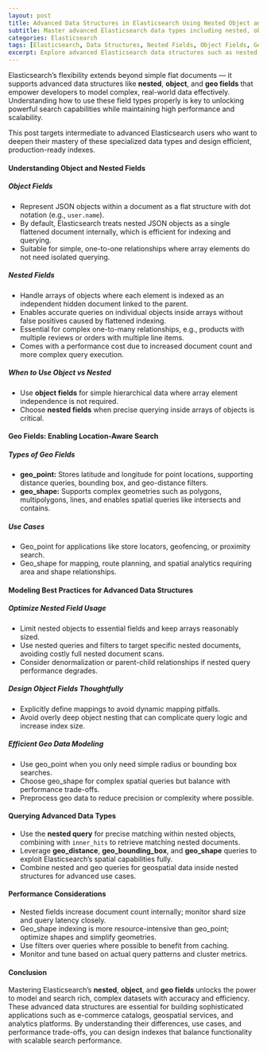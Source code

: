 ```yaml
---
layout: post
title: Advanced Data Structures in Elasticsearch Using Nested Object and Geo Fields Effectively
subtitle: Master advanced Elasticsearch data types including nested, object, and geo fields to build powerful and precise search applications
categories: Elasticsearch
tags: [Elasticsearch, Data Structures, Nested Fields, Object Fields, Geo Fields, Search, Scalability, Big Data]
excerpt: Explore advanced Elasticsearch data structures such as nested, object, and geo fields. Learn how to model complex data efficiently for accurate queries and scalable search performance.
---
```

Elasticsearch’s flexibility extends beyond simple flat documents — it supports advanced data structures like **nested**, **object**, and **geo fields** that empower developers to model complex, real-world data effectively. Understanding how to use these field types properly is key to unlocking powerful search capabilities while maintaining high performance and scalability.

This post targets intermediate to advanced Elasticsearch users who want to deepen their mastery of these specialized data types and design efficient, production-ready indexes.

#### Understanding Object and Nested Fields

##### Object Fields

- Represent JSON objects within a document as a flat structure with dot notation (e.g., `user.name`).
- By default, Elasticsearch treats nested JSON objects as a single flattened document internally, which is efficient for indexing and querying.
- Suitable for simple, one-to-one relationships where array elements do not need isolated querying.

##### Nested Fields

- Handle arrays of objects where each element is indexed as an independent hidden document linked to the parent.
- Enables accurate queries on individual objects inside arrays without false positives caused by flattened indexing.
- Essential for complex one-to-many relationships, e.g., products with multiple reviews or orders with multiple line items.
- Comes with a performance cost due to increased document count and more complex query execution.

##### When to Use Object vs Nested

- Use **object fields** for simple hierarchical data where array element independence is not required.
- Choose **nested fields** when precise querying inside arrays of objects is critical.

#### Geo Fields: Enabling Location-Aware Search

##### Types of Geo Fields

- **geo_point:** Stores latitude and longitude for point locations, supporting distance queries, bounding box, and geo-distance filters.
- **geo_shape:** Supports complex geometries such as polygons, multipolygons, lines, and enables spatial queries like intersects and contains.

##### Use Cases

- Geo_point for applications like store locators, geofencing, or proximity search.
- Geo_shape for mapping, route planning, and spatial analytics requiring area and shape relationships.

#### Modeling Best Practices for Advanced Data Structures

##### Optimize Nested Field Usage

- Limit nested objects to essential fields and keep arrays reasonably sized.
- Use nested queries and filters to target specific nested documents, avoiding costly full nested document scans.
- Consider denormalization or parent-child relationships if nested query performance degrades.

##### Design Object Fields Thoughtfully

- Explicitly define mappings to avoid dynamic mapping pitfalls.
- Avoid overly deep object nesting that can complicate query logic and increase index size.

##### Efficient Geo Data Modeling

- Use geo_point when you only need simple radius or bounding box searches.
- Choose geo_shape for complex spatial queries but balance with performance trade-offs.
- Preprocess geo data to reduce precision or complexity where possible.

#### Querying Advanced Data Types

- Use the **nested query** for precise matching within nested objects, combining with `inner_hits` to retrieve matching nested documents.
- Leverage **geo_distance**, **geo_bounding_box**, and **geo_shape** queries to exploit Elasticsearch’s spatial capabilities fully.
- Combine nested and geo queries for geospatial data inside nested structures for advanced use cases.

#### Performance Considerations

- Nested fields increase document count internally; monitor shard size and query latency closely.
- Geo_shape indexing is more resource-intensive than geo_point; optimize shapes and simplify geometries.
- Use filters over queries where possible to benefit from caching.
- Monitor and tune based on actual query patterns and cluster metrics.

#### Conclusion

Mastering Elasticsearch’s **nested**, **object**, and **geo fields** unlocks the power to model and search rich, complex datasets with accuracy and efficiency. These advanced data structures are essential for building sophisticated applications such as e-commerce catalogs, geospatial services, and analytics platforms. By understanding their differences, use cases, and performance trade-offs, you can design indexes that balance functionality with scalable search performance.

